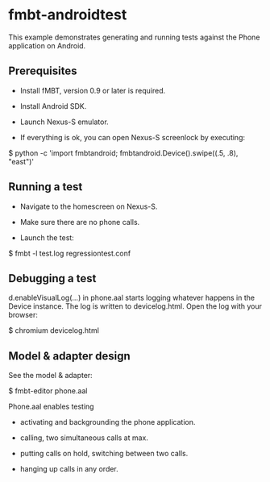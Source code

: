 fmbt-androidtest
================

This example demonstrates generating and running tests against the
Phone application on Android.


Prerequisites
-------------

- Install fMBT, version 0.9 or later is required.

- Install Android SDK.

- Launch Nexus-S emulator.

- If everything is ok, you can open Nexus-S screenlock by executing:

$  python -c 'import fmbtandroid; fmbtandroid.Device().swipe((.5, .8), "east")'


Running a test
--------------

- Navigate to the homescreen on Nexus-S.

- Make sure there are no phone calls.

- Launch the test:

$ fmbt -l test.log regressiontest.conf


Debugging a test
----------------

d.enableVisualLog(...) in phone.aal starts logging whatever happens in
the Device instance. The log is written to devicelog.html. Open the
log with your browser:

$ chromium devicelog.html


Model & adapter design
----------------------

See the model & adapter:

$ fmbt-editor phone.aal

Phone.aal enables testing

- activating and backgrounding the phone application.

- calling, two simultaneous calls at max.

- putting calls on hold, switching between two calls.

- hanging up calls in any order.
